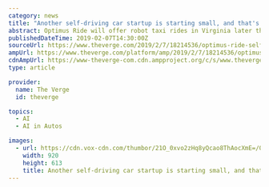 ```yaml
---
category: news
title: "Another self-driving car startup is starting small, and that's a good thing"
abstract: Optimus Ride will offer robot taxi rides in Virginia later this year
publishedDateTime: 2019-02-07T14:30:00Z
sourceUrl: https://www.theverge.com/2019/2/7/18214536/optimus-ride-self-driving-cars-robot-taxi-brookfield-virginia
ampUrl: https://www.theverge.com/platform/amp/2019/2/7/18214536/optimus-ride-self-driving-cars-robot-taxi-brookfield-virginia
cdnAmpUrl: https://www-theverge-com.cdn.ampproject.org/c/s/www.theverge.com/platform/amp/2019/2/7/18214536/optimus-ride-self-driving-cars-robot-taxi-brookfield-virginia
type: article

provider:
  name: The Verge
  id: theverge

topics:
  - AI
  - AI in Autos

images:
  - url: https://cdn.vox-cdn.com/thumbor/21O_0xvo2zHq8yQcao8ThAocXmE=/0x0:3600x2025/920x613/filters:focal(1512x725:2088x1301)/cdn.vox-cdn.com/uploads/chorus_image/image/63013473/IMG_2208.0.jpg
    width: 920
    height: 613
    title: Another self-driving car startup is starting small, and that’s a good thing
---
```

